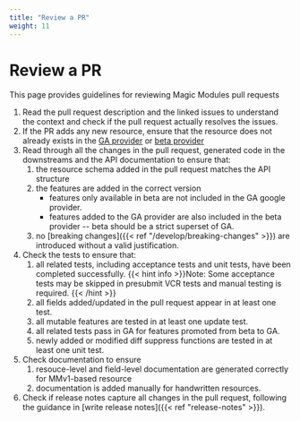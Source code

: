 ```yaml
---
title: "Review a PR"
weight: 11
---
```


# Review a PR

This page provides guidelines for reviewing Magic Modules pull requests

1. Read the pull request description and the linked issues to understand the context and check if the pull request actually resolves the issues.
2. If the PR adds any new resource, ensure that the resource does not already exists in the [GA provider](https://github.com/hashicorp/terraform-provider-google) or [beta provider](https://github.com/hashicorp/terraform-provider-google-beta)
1. Read through all the changes in the pull request, generated code in the downstreams and the API documentation to ensure that:
   1. the resource schema added in the pull request matches the API structure
   1. the features are added in the correct version 
      * features only available in beta are not included in the GA google provider.
      * features added to the GA provider are also included in the beta provider -- beta should be a strict superset of GA.
   1. no [breaking changes]({{< ref "/develop/breaking-changes" >}}) are introduced without a valid justification.
1. Check the tests to ensure that:
   1. all related tests, including acceptance tests and unit tests, have been completed successfully. 
      {{< hint info >}}Note:
      Some acceptance tests may be skipped in presubmit VCR tests and manual testing is required.
      {{< /hint >}}
   1. all fields added/updated in the pull request appear in at least one test.
   1. all mutable features are tested in at least one update test.
   1. all related tests pass in GA for features promoted from beta to GA.
   1. newly added or modified diff suppress functions are tested in at least one unit test.
1. Check documentation to ensure
   1. resouce-level and field-level documentation are generated correctly for MMv1-based resource
   1. documentation is added manually for handwritten resources.
1. Check if release notes capture all changes in the pull request, following the guidance in [write release notes]({{< ref "release-notes" >}}).